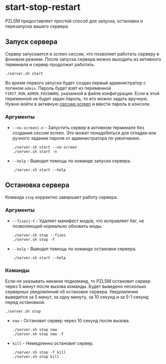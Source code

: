 # start-stop-restart
PZLSM предоставляет простой способ для запуска, остановки и перезапуска вашего сервера.

## Запуск сервера
Сервер запускается в screen сессии, что позволяет работать серверу в фоновом режиме. После запуска сервера можно выходить из активного терминала и сервер продолжит работать.

    ./server.sh start

Во время первого запуска будет создан первый администратор с логином `admin`. Пароль будет взят из переменной `FIRST_RUN_ADMIN_PASSWORD`, указанной в файле конфигурации. Если в этой переменной не будет задан пароль, то его можно задать вручную. Нужно войти в активную [сессию screen](console.md) и ввести пароль в консоли. 

### Аргументы

* `--no-screen|-n` - Запустить сервер в активном терминале без создания сессии screen. Это может понадобиться для отладки или ручного задания пароля от администратора по умолчанию.

      ./server.sh start --no-screen
      ./server.sh start -n

* `--help` - Выводит помощь по команде запуска сервера.

      ./server.sh start --help

## Остановка сервера
Команда `stop` корректно завершает работу сервера.

### Аргументы

* `--fixes|-f` - Удаляет манифест модов, что исправляет баг, не позволяющий нормально обновить моды. 

      ./server.sh stop --fixes
      ./server.sh stop -f

* `--help` - Выводит помощь по команде остановки сервера.

      ./server.sh start --help

### Команды
Если не указывать никаких подкоманд, то PZLSM остановит сервер через 5 минут после вызова команды. Будет выведено несколько серверных уведомлений об остановке сервера. Уведомления выведется за 5 минут, за одну минуту, за 10 секунд и за 5-1 секунд перед остановкой.

    ./server.sh stop

* `now` - Остановит сервер через 10 секунд после вызова.

      ./server.sh stop now
      ./server.sh stop now -f

* `kill` - Немедленно остановит сервер.

      ./server.sh stop -f kill
      ./server.sh stop kill
